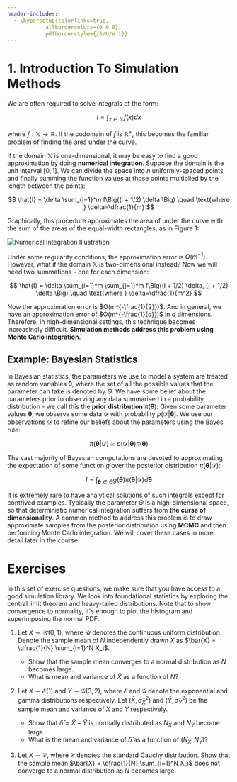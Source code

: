 ```yaml
---
header-includes:
  - \hypersetup{colorlinks=true,
            allbordercolors={0 0 0},
            pdfborderstyle={/S/U/W 1}}
---
```


# 1. Introduction To Simulation Methods

We are often required to solve integrals of the form:

$$ I = \int_{x \in \mathbb{X}} f(x) dx $$

where $f: \mathbb{X} \rightarrow \mathbb{R}$. If the codomain of $f$ is $\mathbb{R}^{+}$, this becomes the familiar problem of finding the area under the curve.

If the domain $\mathbb{X}$ is one-dimensional, it may be easy to find a good approximation by doing **numerical integration**. Suppose the domain is the unit interval $[0, 1]$. We can divide the space into $n$ uniformly-spaced points and finally summing the function values at those points multiplied by the length between the points:

$$
\hat{I} = \delta \sum_{i=1}^m f\Big((i + 1/2) \delta \Big)
\quad \text{where } \delta=\dfrac{1}{m}
$$

Graphically, this procedure approximates the area of under the curve with the sum of the areas of the equal-width rectangles, as in Figure 1:

![Numerical Integration Illustration](figures/numerical_integration.png)

Under some regularity conditions, the approximation error is $O(m^{-1})$. However, what if the domain $\mathbb{X}$ is two-dimensional instead? Now we will need two summations - one for each dimension:

$$
\hat{I} = \delta \sum_{i=1}^m \sum_{j=1}^m f\Big((i + 1/2) \delta, (j + 1/2) \delta \Big)
\quad \text{where } \delta=\dfrac{1}{m^2}
$$

Now the approximation error is $O(m^{-\frac{1}{2}})$. And in general, we have an approximation error of $O(m^{-\frac{1}{d}})$ in $d$ dimensions. Therefore, in high-dimensional settings, this technique becomes increasingly difficult. **Simulation methods address this problem using Monte Carlo integration**.

## Example: Bayesian Statistics

In Bayesian statistics, the parameters we use to model a system are treated as random variables $\boldsymbol \theta$, where the set of all the possible values that the parameter can take is denoted by $\Theta$. We have some belief about the parameters prior to observing any data summarised in a probability distribution - we call this the **prior distribution** $\pi(\boldsymbol \theta)$. Given some parameter values $\boldsymbol\theta$, we observe some data $\mathcal{D}$ with probability $p(\mathcal{D} | \boldsymbol \theta)$. We use our observations $\mathcal{D}$ to refine our beliefs about the parameters using the Bayes rule:

$$ \pi(\boldsymbol \theta | \mathcal{D}) \propto p(\mathcal{D} | \boldsymbol\theta)\pi(\boldsymbol\theta) $$

The vast majority of Bayesian computations are devoted to approximating the expectation of some function $g$ over the posterior distribution $\pi(\boldsymbol \theta | \mathcal{D})$:

$$ I = \int_{\boldsymbol\theta \in \Theta} g(\boldsymbol \theta) \pi(\boldsymbol \theta | \mathcal{D}) d\boldsymbol\theta$$

It is extremely rare to have analytical solutions of such integrals except for contrived examples. Typically the parameter $\Theta$ is a high-dimensional space, so that deterministic numerical integration suffers from **the curse of dimensionality**. A common method to address this problem is to draw approximate samples from the posterior distribution using **MCMC** and then performing Monte Carlo integration. We will cover these cases in more detail later in the course.

# Exercises

In this set of exercise questions, we make sure that you have access to a good simulation library. We look into foundational statistics by exploring the central limit theorem and heavy-tailed distributions. Note that to show convergence to normality, it's enough to plot the histogram and superimposing the normal PDF.

1. Let $X \sim \mathcal{U}(0, 1)$, where $\mathcal{U}$ denotes the continuous uniform distribution. Denote the sample mean of $N$ independently drawn $X$ as $\bar{X} = \dfrac{1}{N} \sum_{i=1}^N X_i$.

    * Show that the sample mean converges to a normal distribution as $N$ becomes large.
    * What is mean and variance of $\bar{X}$ as a function of $N$?

2. Let $X \sim \mathcal{E}(1)$ and $Y \sim \mathcal{G}(3, 2)$, where $\mathcal{E}$ and $\mathcal{G}$ denote the exponential and gamma distributions respectively. Let $(\bar{X}, \hat{\sigma}^2_X)$ and $(\bar{Y}, \hat{\sigma}^2_Y)$ be the sample mean and variance of $X$ and $Y$ respectively.

    * Show that $\hat{\delta} = \bar{X} - \bar{Y}$ is normally distributed as $N_X$ and $N_Y$ become large.
    * What is the mean and variance of $\hat{\delta}$ as a function of $(N_X, N_Y)$?

3. Let $X \sim \mathcal{C}$, where $\mathcal{C}$ denotes the standard Cauchy distribution. Show that the sample mean $\bar{X} = \dfrac{1}{N} \sum_{i=1}^N X_i$ does not converge to a normal distribution as $N$ becomes large.
